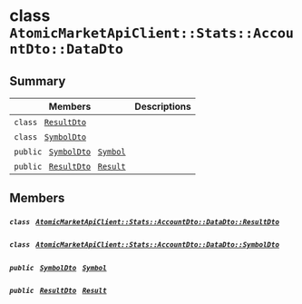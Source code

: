 # class `AtomicMarketApiClient::Stats::AccountDto::DataDto` 

## Summary

 Members                                | Descriptions                                
----------------------------------------|---------------------------------------------
`class ` [`ResultDto`](.github/workflows/documentation/md/AtomicMarketApiClient--Stats--AccountDto--DataDto--ResultDto.md#class_atomic_market_api_client_1_1_stats_1_1_account_dto_1_1_data_dto_1_1_result_dto)        | 
`class ` [`SymbolDto`](.github/workflows/documentation/md/AtomicMarketApiClient--Stats--AccountDto--DataDto--SymbolDto.md#class_atomic_market_api_client_1_1_stats_1_1_account_dto_1_1_data_dto_1_1_symbol_dto)        | 
`public ` [`SymbolDto`](.github/workflows/documentation/md/AtomicMarketApiClient--Stats--AccountDto--DataDto--SymbolDto.md#class_atomic_market_api_client_1_1_stats_1_1_account_dto_1_1_data_dto_1_1_symbol_dto)` ` [`Symbol`](#class_atomic_market_api_client_1_1_stats_1_1_account_dto_1_1_data_dto_1a10788cdb2d6d32f8a4b33f075a7e3925) | 
`public ` [`ResultDto`](.github/workflows/documentation/md/AtomicMarketApiClient--Stats--AccountDto--DataDto--ResultDto.md#class_atomic_market_api_client_1_1_stats_1_1_account_dto_1_1_data_dto_1_1_result_dto)` ` [`Result`](#class_atomic_market_api_client_1_1_stats_1_1_account_dto_1_1_data_dto_1aafe0ec1ba65da22a87e6040ed9e5382b) | 

## Members

##### `class ` [`AtomicMarketApiClient::Stats::AccountDto::DataDto::ResultDto`](.github/workflows/documentation/md/AtomicMarketApiClient--Stats--AccountDto--DataDto--ResultDto.md#class_atomic_market_api_client_1_1_stats_1_1_account_dto_1_1_data_dto_1_1_result_dto) 

##### `class ` [`AtomicMarketApiClient::Stats::AccountDto::DataDto::SymbolDto`](.github/workflows/documentation/md/AtomicMarketApiClient--Stats--AccountDto--DataDto--SymbolDto.md#class_atomic_market_api_client_1_1_stats_1_1_account_dto_1_1_data_dto_1_1_symbol_dto) 

##### `public ` [`SymbolDto`](.github/workflows/documentation/md/AtomicMarketApiClient--Stats--AccountDto--DataDto--SymbolDto.md#class_atomic_market_api_client_1_1_stats_1_1_account_dto_1_1_data_dto_1_1_symbol_dto)` ` [`Symbol`](#class_atomic_market_api_client_1_1_stats_1_1_account_dto_1_1_data_dto_1a10788cdb2d6d32f8a4b33f075a7e3925) 

##### `public ` [`ResultDto`](.github/workflows/documentation/md/AtomicMarketApiClient--Stats--AccountDto--DataDto--ResultDto.md#class_atomic_market_api_client_1_1_stats_1_1_account_dto_1_1_data_dto_1_1_result_dto)` ` [`Result`](#class_atomic_market_api_client_1_1_stats_1_1_account_dto_1_1_data_dto_1aafe0ec1ba65da22a87e6040ed9e5382b) 

